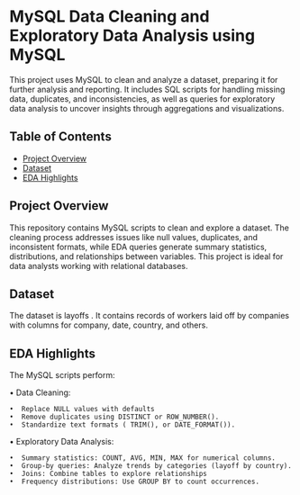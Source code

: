 # MySQL Data Cleaning and Exploratory Data Analysis using MySQL

This project uses MySQL to clean and analyze a dataset, preparing it for further analysis and reporting. It includes SQL scripts for handling missing data, duplicates, and inconsistencies, as well as queries for exploratory data analysis  to uncover insights through aggregations and visualizations.

## Table of Contents
- [Project Overview](#project-overview)
- [Dataset](#dataset)
- [EDA Highlights](#eda-highlights)


## Project Overview
This repository contains MySQL scripts to clean and explore a dataset. The cleaning process addresses issues like null values, duplicates, and inconsistent formats, while EDA queries generate summary statistics, distributions, and relationships between variables. This project is ideal for data analysts working with relational databases.

## Dataset
The dataset is layoffs . It contains records of workers laid off by companies  with columns for company, date, country, and others.

## EDA Highlights
The MySQL scripts perform:

•  Data Cleaning:

	•  Replace NULL values with defaults 
	•  Remove duplicates using DISTINCT or ROW_NUMBER().
	•  Standardize text formats ( TRIM(), or DATE_FORMAT()).
 
•  Exploratory Data Analysis:

	•  Summary statistics: COUNT, AVG, MIN, MAX for numerical columns.
	•  Group-by queries: Analyze trends by categories (layoff by country).
	•  Joins: Combine tables to explore relationships 
	•  Frequency distributions: Use GROUP BY to count occurrences.
